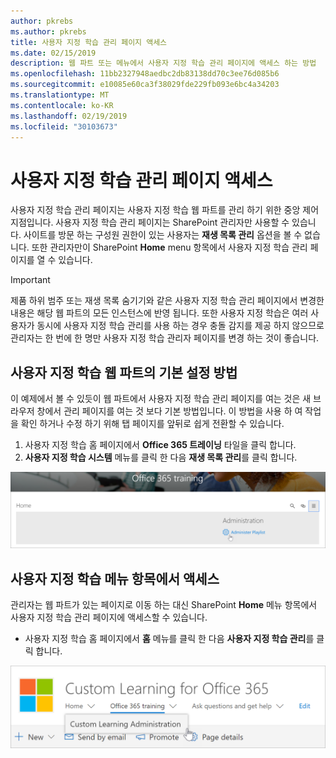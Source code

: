 ```yaml
---
author: pkrebs
ms.author: pkrebs
title: 사용자 지정 학습 관리 페이지 액세스
ms.date: 02/15/2019
description: 웹 파트 또는 메뉴에서 사용자 지정 학습 관리 페이지에 액세스 하는 방법
ms.openlocfilehash: 11bb2327948aedbc2db83138dd70c3ee76d085b6
ms.sourcegitcommit: e10085e60ca3f38029fde229fb093e6bc4a34203
ms.translationtype: MT
ms.contentlocale: ko-KR
ms.lasthandoff: 02/19/2019
ms.locfileid: "30103673"
---
```

# <a name="access-the-custom-learning-administration-page"></a>사용자 지정 학습 관리 페이지 액세스

사용자 지정 학습 관리 페이지는 사용자 지정 학습 웹 파트를 관리 하기 위한 중앙 제어 지점입니다. 사용자 지정 학습 관리 페이지는 SharePoint 관리자만 사용할 수 있습니다. 사이트를 방문 하는 구성원 권한이 있는 사용자는 **재생 목록 관리** 옵션을 볼 수 없습니다. 또한 관리자만이 SharePoint **Home** menu 항목에서 사용자 지정 학습 관리 페이지를 열 수 있습니다.  

> [!IMPORTANT]
> 제품 하위 범주 또는 재생 목록 숨기기와 같은 사용자 지정 학습 관리 페이지에서 변경한 내용은 해당 웹 파트의 모든 인스턴스에 반영 됩니다. 또한 사용자 지정 학습은 여러 사용자가 동시에 사용자 지정 학습 관리를 사용 하는 경우 충돌 감지를 제공 하지 않으므로 관리자는 한 번에 한 명만 사용자 지정 학습 관리자 페이지를 변경 하는 것이 좋습니다.  

## <a name="access-from-the-custom-learning-web-part---preferred-method"></a>사용자 지정 학습 웹 파트의 기본 설정 방법
이 예제에서 볼 수 있듯이 웹 파트에서 사용자 지정 학습 관리 페이지를 여는 것은 새 브라우저 창에서 관리 페이지를 여는 것 보다 기본 방법입니다. 이 방법을 사용 하 여 작업을 확인 하거나 수정 하기 위해 탭 페이지를 앞뒤로 쉽게 전환할 수 있습니다.  

1. 사용자 지정 학습 홈 페이지에서 **Office 365 트레이닝** 타일을 클릭 합니다.
2. **사용자 지정 학습 시스템** 메뉴를 클릭 한 다음 **재생 목록 관리**를 클릭 합니다. 

![cg-adminaccbtn-.png](media/cg-adminaccbtn.png)

## <a name="access-from-the-custom-learning-menu-item"></a>사용자 지정 학습 메뉴 항목에서 액세스
관리자는 웹 파트가 있는 페이지로 이동 하는 대신 SharePoint **Home** 메뉴 항목에서 사용자 지정 학습 관리 페이지에 액세스할 수 있습니다. 

- 사용자 지정 학습 홈 페이지에서 **홈** 메뉴를 클릭 한 다음 **사용자 지정 학습 관리**를 클릭 합니다.

![cg-adminaccmenu-.png](media/cg-adminaccmenu.png)